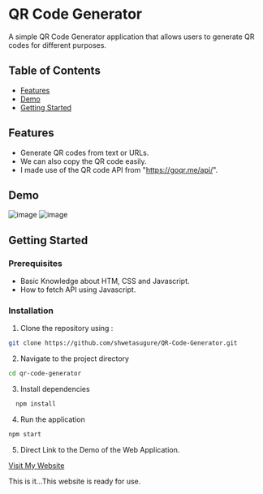 # QR Code Generator

A simple QR Code Generator application that allows users to generate QR codes for different purposes.

## Table of Contents
- [Features](#features)
- [Demo](#demo)
- [Getting Started](#getting-started)

## Features
- Generate QR codes from text or URLs.
- We can also copy the QR code easily.
- I made use of the QR code API from "https://goqr.me/api/".

## Demo
![image](https://github.com/shwetasugure/QR-Code-Generator/assets/107701519/5c5c27fd-a319-42bc-bbac-9d8529f00d70)
![image](https://github.com/shwetasugure/QR-Code-Generator/assets/107701519/06c722af-a28e-4d13-9abc-34c9beb62a86)

## Getting Started
### Prerequisites
- Basic Knowledge about HTM, CSS and Javascript.
- How to fetch API using Javascript.

### Installation 
1. Clone the repository using :
```bash
git clone https://github.com/shwetasugure/QR-Code-Generator.git
```
2. Navigate to the project directory
```bash
cd qr-code-generator
```
3. Install dependencies
```bash
  npm install
```
4. Run the application
```bash
npm start
```
5. Direct Link to the Demo of the Web Application.

[Visit My Website](https://cheery-croissant-444ff8.netlify.app)

This is it...This website is ready for use.
   
   
